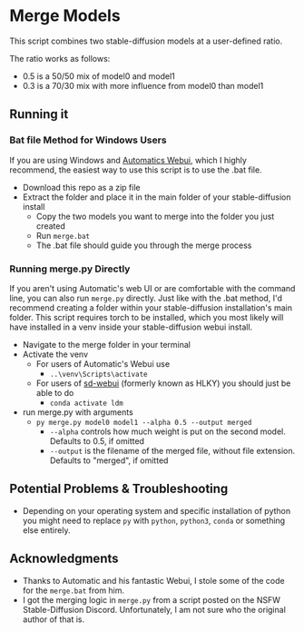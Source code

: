 # Merge Models

This script combines two stable-diffusion models at a user-defined ratio.

The ratio works as follows:

- 0.5 is a 50/50 mix of model0 and model1
- 0.3 is a 70/30 mix with more influence from model0 than model1

## Running it

### Bat file Method for Windows Users

If you are using Windows and [Automatics Webui](https://github.com/AUTOMATIC1111/stable-diffusion-webui), which I highly recommend, the easiest way to use this script is to use the .bat file.

- Download this repo as a zip file
- Extract the folder and place it in the main folder of your stable-diffusion install
  - Copy the two models you want to merge into the folder you just created
  - Run `merge.bat`
  - The .bat file should guide you through the merge process

### Running merge.py Directly

If you aren't using Automatic's web UI or are comfortable with the command line, you can also run `merge.py` directly.
Just like with the .bat method, I'd recommend creating a folder within your stable-diffusion installation's main folder. This script requires torch to be installed, which you most likely will have installed in a venv inside your stable-diffusion webui install.

- Navigate to the merge folder in your terminal
- Activate the venv
  - For users of Automatic's Webui use
    - `..\venv\Scripts\activate`
  - For users of [sd-webui](https://github.com/sd-webui/stable-diffusion-webui) (formerly known as HLKY) you should just be able to do
    - `conda activate ldm`
- run merge.py with arguments
  - `py merge.py model0 model1 --alpha 0.5 --output merged`
    - `--alpha` controls how much weight is put on the second model. Defaults to 0.5, if omitted
    - `--output` is the filename of the merged file, without file extension. Defaults to "merged", if omitted

## Potential Problems & Troubleshooting

- Depending on your operating system and specific installation of python you might need to replace `py` with `python`, `python3`, `conda` or something else entirely.

## Acknowledgments

- Thanks to Automatic and his fantastic Webui, I stole some of the code for the `merge.bat` from him.
- I got the merging logic in `merge.py` from a script posted on the NSFW Stable-Diffusion Discord. Unfortunately, I am not sure who the original author of that is.
